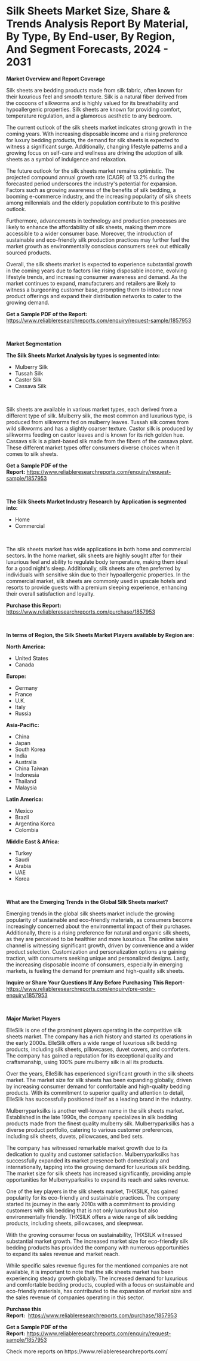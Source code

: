 <p><h1>Silk Sheets Market Size, Share & Trends Analysis Report By Material, By Type, By End-user, By Region, And Segment Forecasts, 2024 - 2031</h1></p><p><strong>Market Overview and Report Coverage</strong></p>
<p><p>Silk sheets are bedding products made from silk fabric, often known for their luxurious feel and smooth texture. Silk is a natural fiber derived from the cocoons of silkworms and is highly valued for its breathability and hypoallergenic properties. Silk sheets are known for providing comfort, temperature regulation, and a glamorous aesthetic to any bedroom.</p><p>The current outlook of the silk sheets market indicates strong growth in the coming years. With increasing disposable income and a rising preference for luxury bedding products, the demand for silk sheets is expected to witness a significant surge. Additionally, changing lifestyle patterns and a growing focus on self-care and wellness are driving the adoption of silk sheets as a symbol of indulgence and relaxation.</p><p>The future outlook for the silk sheets market remains optimistic. The projected compound annual growth rate (CAGR) of 13.2% during the forecasted period underscores the industry's potential for expansion. Factors such as growing awareness of the benefits of silk bedding, a booming e-commerce industry, and the increasing popularity of silk sheets among millennials and the elderly population contribute to this positive outlook.</p><p>Furthermore, advancements in technology and production processes are likely to enhance the affordability of silk sheets, making them more accessible to a wider consumer base. Moreover, the introduction of sustainable and eco-friendly silk production practices may further fuel the market growth as environmentally conscious consumers seek out ethically sourced products.</p><p>Overall, the silk sheets market is expected to experience substantial growth in the coming years due to factors like rising disposable income, evolving lifestyle trends, and increasing consumer awareness and demand. As the market continues to expand, manufacturers and retailers are likely to witness a burgeoning customer base, prompting them to introduce new product offerings and expand their distribution networks to cater to the growing demand.</p></p>
<p><strong>Get a Sample PDF of the Report:</strong> <a href="https://www.reliableresearchreports.com/enquiry/request-sample/1857953">https://www.reliableresearchreports.com/enquiry/request-sample/1857953</a></p>
<p>&nbsp;</p>
<p><strong>Market Segmentation</strong></p>
<p><strong>The Silk Sheets Market Analysis by types is segmented into:</strong></p>
<p><ul><li>Mulberry Silk</li><li>Tussah Silk</li><li>Castor Silk</li><li>Cassava Silk</li></ul></p>
<p>&nbsp;</p>
<p><p>Silk sheets are available in various market types, each derived from a different type of silk. Mulberry silk, the most common and luxurious type, is produced from silkworms fed on mulberry leaves. Tussah silk comes from wild silkworms and has a slightly coarser texture. Castor silk is produced by silkworms feeding on castor leaves and is known for its rich golden hue. Cassava silk is a plant-based silk made from the fibers of the cassava plant. These different market types offer consumers diverse choices when it comes to silk sheets.</p></p>
<p><strong>Get a Sample PDF of the Report:</strong>&nbsp;<a href="https://www.reliableresearchreports.com/enquiry/request-sample/1857953">https://www.reliableresearchreports.com/enquiry/request-sample/1857953</a></p>
<p>&nbsp;</p>
<p><strong>The Silk Sheets Market Industry Research by Application is segmented into:</strong></p>
<p><ul><li>Home</li><li>Commercial</li></ul></p>
<p>&nbsp;</p>
<p><p>The silk sheets market has wide applications in both home and commercial sectors. In the home market, silk sheets are highly sought after for their luxurious feel and ability to regulate body temperature, making them ideal for a good night's sleep. Additionally, silk sheets are often preferred by individuals with sensitive skin due to their hypoallergenic properties. In the commercial market, silk sheets are commonly used in upscale hotels and resorts to provide guests with a premium sleeping experience, enhancing their overall satisfaction and loyalty.</p></p>
<p><strong>Purchase this Report:</strong>&nbsp; <a href="https://www.reliableresearchreports.com/purchase/1857953">https://www.reliableresearchreports.com/purchase/1857953</a></p>
<p>&nbsp;</p>
<p><strong>In terms of Region, the Silk Sheets Market Players available by Region are:</strong></p>
<p>
    <p> <strong> North America: </strong>
        <ul>
            <li>United States</li>
            <li>Canada</li>
        </ul>
        </p> 
    <p> <strong> Europe: </strong>
        <ul>
            <li>Germany</li>
            <li>France</li>
            <li>U.K.</li>
            <li>Italy</li>
            <li>Russia</li>
        </ul>
        </p> 
    <p> <strong> Asia-Pacific: </strong>
        <ul>
            <li>China</li>
            <li>Japan</li>
            <li>South Korea</li>
            <li>India</li>
            <li>Australia</li>
            <li>China Taiwan</li>
            <li>Indonesia</li>
            <li>Thailand</li>
            <li>Malaysia</li>
        </ul>
        </p> 
    <p> <strong> Latin America: </strong>
        <ul>
            <li>Mexico</li>
            <li>Brazil</li>
            <li>Argentina Korea</li>
            <li>Colombia</li>
        </ul>
        </p> 
    <p> <strong> Middle East & Africa: </strong>
        <ul>
            <li>Turkey</li>
            <li>Saudi</li>
            <li>Arabia</li>
            <li>UAE</li>
            <li>Korea</li>
        </ul>
    </p>
    </p>
<p>&nbsp;</p>
<p><strong>What are the Emerging Trends in the Global Silk Sheets market?</strong></p>
<p><p>Emerging trends in the global silk sheets market include the growing popularity of sustainable and eco-friendly materials, as consumers become increasingly concerned about the environmental impact of their purchases. Additionally, there is a rising preference for natural and organic silk sheets, as they are perceived to be healthier and more luxurious. The online sales channel is witnessing significant growth, driven by convenience and a wider product selection. Customization and personalization options are gaining traction, with consumers seeking unique and personalized designs. Lastly, the increasing disposable income of consumers, especially in emerging markets, is fueling the demand for premium and high-quality silk sheets.</p></p>
<p><strong>Inquire or Share Your Questions If Any Before Purchasing This Report</strong>- <a href="https://www.reliableresearchreports.com/enquiry/pre-order-enquiry/1857953">https://www.reliableresearchreports.com/enquiry/pre-order-enquiry/1857953</a></p>
<p>&nbsp;</p>
<p><strong>Major Market Players</strong></p>
<p><p>ElleSilk is one of the prominent players operating in the competitive silk sheets market. The company has a rich history and started its operations in the early 2000s. ElleSilk offers a wide range of luxurious silk bedding products, including silk sheets, pillowcases, duvet covers, and comforters. The company has gained a reputation for its exceptional quality and craftsmanship, using 100% pure mulberry silk in all its products.</p><p>Over the years, ElleSilk has experienced significant growth in the silk sheets market. The market size for silk sheets has been expanding globally, driven by increasing consumer demand for comfortable and high-quality bedding products. With its commitment to superior quality and attention to detail, ElleSilk has successfully positioned itself as a leading brand in the industry.</p><p>Mulberryparksilks is another well-known name in the silk sheets market. Established in the late 1990s, the company specializes in silk bedding products made from the finest quality mulberry silk. Mulberryparksilks has a diverse product portfolio, catering to various customer preferences, including silk sheets, duvets, pillowcases, and bed sets.</p><p>The company has witnessed remarkable market growth due to its dedication to quality and customer satisfaction. Mulberryparksilks has successfully expanded its market presence both domestically and internationally, tapping into the growing demand for luxurious silk bedding. The market size for silk sheets has increased significantly, providing ample opportunities for Mulberryparksilks to expand its reach and sales revenue.</p><p>One of the key players in the silk sheets market, THXSILK, has gained popularity for its eco-friendly and sustainable practices. The company started its journey in the early 2010s with a commitment to providing customers with silk bedding that is not only luxurious but also environmentally friendly. THXSILK offers a wide range of silk bedding products, including sheets, pillowcases, and sleepwear.</p><p>With the growing consumer focus on sustainability, THXSILK witnessed substantial market growth. The increased market size for eco-friendly silk bedding products has provided the company with numerous opportunities to expand its sales revenue and market reach.</p><p>While specific sales revenue figures for the mentioned companies are not available, it is important to note that the silk sheets market has been experiencing steady growth globally. The increased demand for luxurious and comfortable bedding products, coupled with a focus on sustainable and eco-friendly materials, has contributed to the expansion of market size and the sales revenue of companies operating in this sector.</p></p>
<p><strong>Purchase this Report:</strong>&nbsp;&nbsp;<a href="https://www.reliableresearchreports.com/purchase/1857953">https://www.reliableresearchreports.com/purchase/1857953</a></p>
<p></p>
<p><strong>Get a Sample PDF of the Report:</strong>&nbsp;<a href="https://www.reliableresearchreports.com/enquiry/request-sample/1857953">https://www.reliableresearchreports.com/enquiry/request-sample/1857953</a></p>
<p>Check more reports on https://www.reliableresearchreports.com/</p>